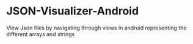 # JSON-Visualizer-Android
View Json files by navigating through views in android representing the different arrays and strings
